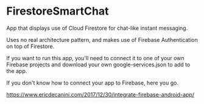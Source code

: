 # FirestoreSmartChat

App that displays use of Cloud Firestore for chat-like instant messaging.

Uses no real architecture pattern, and makes use of Firebase Authentication on top of Firestore.

If you want to run this app, you'll need to connect it to one of your own Firebase projects and download your own google-services.json to add to the app.

If you don't know how to connect your app to Firebase, here you go.

https://www.ericdecanini.com/2017/12/30/integrate-firebase-android-app/
